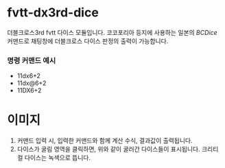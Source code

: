 # fvtt-dx3rd-dice
더블크로스3rd fvtt 다이스 모듈입니다.
코코포리아 등지에 사용하는 일본의 *BCDice* 커맨드로 채팅창에 더블크로스 다이스 판정의 출력이 가능합니다.

### 명령 커맨드 예시
- 11dx6+2
- 11dx@6+2
- 11DX6+2

# 이미지
1. 커맨드 입력 시, 입력한 커맨드와 함께 계산 수식, 결과값이 출력됩니다.
2. 다이스가 굴림 영역을 클릭하면, 위와 같이 굴러간 다이스들이 표시됩니다. 크리티컬 다이스는 녹색으로 뜹니다.
